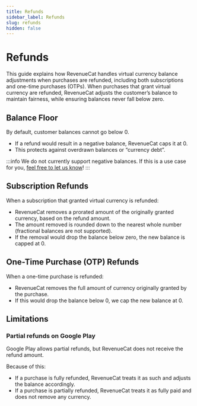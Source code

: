 ```yaml
---
title: Refunds
sidebar_label: Refunds
slug: refunds
hidden: false
---
```


# Refunds

This guide explains how RevenueCat handles virtual currency balance adjustments when purchases are refunded, including both subscriptions and one-time purchases (OTPs). When purchases that grant virtual currency are refunded, RevenueCat adjusts the customer’s balance to maintain fairness, while ensuring balances never fall below zero.

## Balance Floor

By default, customer balances cannot go below 0.

- If a refund would result in a negative balance, RevenueCat caps it at 0.
- This protects against overdrawn balances or “currency debt”.

:::info
We do not currently support negative balances. If this is a use case for you, [feel free to let us know](https://form.typeform.com/to/jI9vpPZq)!
:::

## Subscription Refunds

When a subscription that granted virtual currency is refunded:

- RevenueCat removes a prorated amount of the originally granted currency, based on the refund amount.
- The amount removed is rounded down to the nearest whole number (fractional balances are not supported).
- If the removal would drop the balance below zero, the new balance is capped at 0.

## One-Time Purchase (OTP) Refunds

When a one-time purchase is refunded:

- RevenueCat removes the full amount of currency originally granted by the purchase.
- If this would drop the balance below 0, we cap the new balance at 0.

## Limitations

### Partial refunds on Google Play

Google Play allows partial refunds, but RevenueCat does not receive the refund amount.

Because of this:

- If a purchase is fully refunded, RevenueCat treats it as such and adjusts the balance accordingly.
- If a purchase is partially refunded, RevenueCat treats it as fully paid and does not remove any currency.

